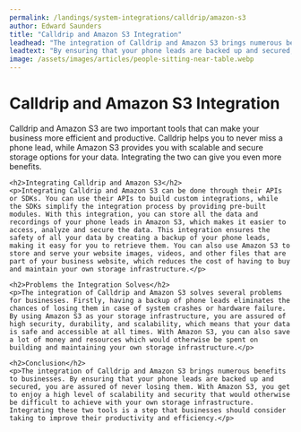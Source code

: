 ```yaml
---
permalink: /landings/system-integrations/calldrip/amazon-s3
author: Edward Saunders
title: "Calldrip and Amazon S3 Integration"
leadhead: "The integration of Calldrip and Amazon S3 brings numerous benefits to businesses"
leadtext: "By ensuring that your phone leads are backed up and secured, you are assured of never losing them. With Amazon S3, you get to enjoy a high level of scalability and security that would otherwise be difficult to achieve with your own storage infrastructure. Integrating these two tools is a step that businesses should consider taking to improve their productivity and efficiency."
image: /assets/images/articles/people-sitting-near-table.webp
---
```

<div class="arttext">	<h1>Calldrip and Amazon S3 Integration</h1>
	<p>Calldrip and Amazon S3 are two important tools that can make your business more efficient and productive. Calldrip helps you to never miss a phone lead, while Amazon S3 provides you with scalable and secure storage options for your data. Integrating the two can give you even more benefits.</p>

	<h2>Integrating Calldrip and Amazon S3</h2>
	<p>Integrating Calldrip and Amazon S3 can be done through their APIs or SDKs. You can use their APIs to build custom integrations, while the SDKs simplify the integration process by providing pre-built modules. With this integration, you can store all the data and recordings of your phone leads in Amazon S3, which makes it easier to access, analyze and secure the data. This integration ensures the safety of all your data by creating a backup of your phone leads, making it easy for you to retrieve them. You can also use Amazon S3 to store and serve your website images, videos, and other files that are part of your business website, which reduces the cost of having to buy and maintain your own storage infrastructure.</p>

	<h2>Problems the Integration Solves</h2>
	<p>The integration of Calldrip and Amazon S3 solves several problems for businesses. Firstly, having a backup of phone leads eliminates the chances of losing them in case of system crashes or hardware failure. By using Amazon S3 as your storage infrastructure, you are assured of high security, durability, and scalability, which means that your data is safe and accessible at all times. With Amazon S3, you can also save a lot of money and resources which would otherwise be spent on building and maintaining your own storage infrastructure.</p>

	<h2>Conclusion</h2>
	<p>The integration of Calldrip and Amazon S3 brings numerous benefits to businesses. By ensuring that your phone leads are backed up and secured, you are assured of never losing them. With Amazon S3, you get to enjoy a high level of scalability and security that would otherwise be difficult to achieve with your own storage infrastructure. Integrating these two tools is a step that businesses should consider taking to improve their productivity and efficiency.</p>
</div>